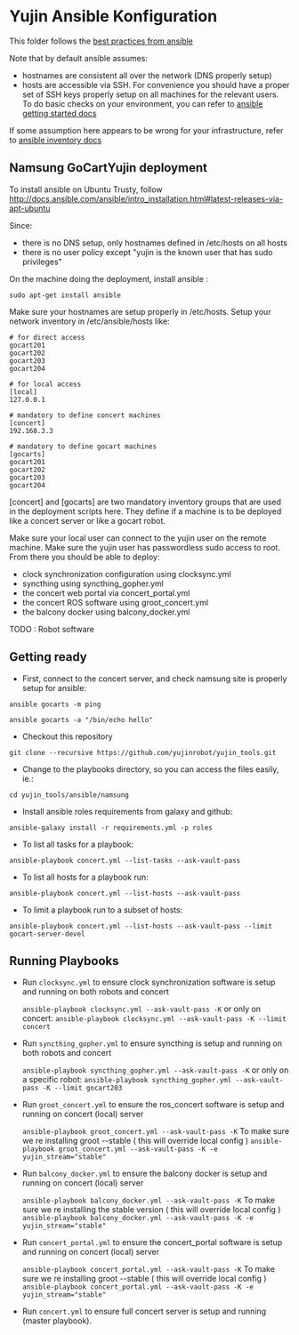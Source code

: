 Yujin Ansible Konfiguration
===========================

This folder follows the [best practices from ansible](http://docs.ansible.com/ansible/playbooks_best_practices.html)

Note that by default ansible assumes:

- hostnames are consistent all over the network (DNS properly setup)
- hosts are accessible via SSH. For convenience you should have a proper set of SSH keys properly setup on all machines for the relevant users.
To do basic checks on your environment, you can refer to [ansible getting started docs](http://docs.ansible.com/ansible/intro_getting_started.html)

If some assumption here appears to be wrong for your infrastructure, refer to [ansible inventory docs](http://docs.ansible.com/ansible/intro_inventory.html#list-of-behavioral-inventory-parameters)

Namsung GoCartYujin deployment
------------------------------

To install ansible on Ubuntu Trusty, follow http://docs.ansible.com/ansible/intro_installation.html#latest-releases-via-apt-ubuntu

Since:

- there is no DNS setup, only hostnames defined in /etc/hosts on all hosts
- there is no user policy except "yujin is the known user that has sudo privileges"

On the machine doing the deployment, install ansible : 

    sudo apt-get install ansible

Make sure your hostnames are setup properly in /etc/hosts.
Setup your network inventory in /etc/ansible/hosts like:

    # for direct access
    gocart201
    gocart202
    gocart203
    gocart204

    # for local access
    [local]
    127.0.0.1
    
    # mandatory to define concert machines
    [concert]
    192.168.3.3
    
    # mandatory to define gocart machines
    [gocarts]
    gocart201
    gocart202
    gocart203
    gocart204

[concert] and [gocarts] are two mandatory inventory groups that are used in the deployment scripts here.
They define if a machine is to be deployed like a concert server or like a gocart robot.

Make sure your local user can connect to the yujin user on the remote machine.
Make sure the yujin user has passwordless sudo access to root.
From there you should be able to deploy:

 - clock synchronization configuration using clocksync.yml
 - syncthing using syncthing_gopher.yml
 - the concert web portal via concert_portal.yml
 - the concert ROS software using groot_concert.yml
 - the balcony docker using balcony_docker.yml
 
TODO : Robot software

Getting ready
-------------

 * First, connect to the concert server, and check namsung site is properly setup for ansible:

`ansible gocarts -m ping`

`ansible gocarts -a "/bin/echo hello"`

 * Checkout this repository

`git clone --recursive https://github.com/yujinrobot/yujin_tools.git`
 
 * Change to the playbooks directory, so you can access the files easily, ie.:

`cd yujin_tools/ansible/namsung`

 * Install ansible roles requirements from galaxy and github:

`ansible-galaxy install -r requirements.yml -p roles`

 * To list all tasks for a playbook:

`ansible-playbook concert.yml --list-tasks --ask-vault-pass`

 * To list all hosts for a playbook run:

`ansible-playbook concert.yml --list-hosts --ask-vault-pass`

 * To limit a playbook run to a subset of hosts:

`ansible-playbook concert.yml --list-hosts --ask-vault-pass --limit gocart-server-devel`


Running Playbooks
-----------------

* Run `clocksync.yml` to ensure clock synchronization software is setup and running on both robots and concert

    `ansible-playbook clocksync.yml --ask-vault-pass -K`
     or only on concert:
    `ansible-playbook clocksync.yml --ask-vault-pass -K --limit concert`

* Run `syncthing_gopher.yml` to ensure syncthing is setup and running on both robots and concert

    `ansible-playbook syncthing_gopher.yml --ask-vault-pass -K`
     or only on a specific robot:
    `ansible-playbook syncthing_gopher.yml --ask-vault-pass -K --limit gocart203`

* Run `groot_concert.yml` to ensure the ros_concert software is setup and running on concert (local) server

    `ansible-playbook groot_concert.yml --ask-vault-pass -K`
     To make sure we re installing groot --stable ( this will override local config )
     `ansible-playbook groot_concert.yml --ask-vault-pass -K -e yujin_stream="stable"`

* Run `balcony_docker.yml` to ensure the balcony docker is setup and running on concert (local) server
    
    `ansible-playbook balcony_docker.yml --ask-vault-pass -K`
    To make sure we re installing the stable version ( this will override local config )
     `ansible-playbook balcony_docker.yml --ask-vault-pass -K -e yujin_stream="stable"`

* Run `concert_portal.yml` to ensure the concert_portal software is setup and running on concert (local) server

    `ansible-playbook concert_portal.yml --ask-vault-pass -K`
     To make sure we re installing groot --stable ( this will override local config )
     `ansible-playbook concert_portal.yml --ask-vault-pass -K -e yujin_stream="stable"`
    
* Run `concert.yml` to ensure full concert server is setup and running (master playbook).


 
  
